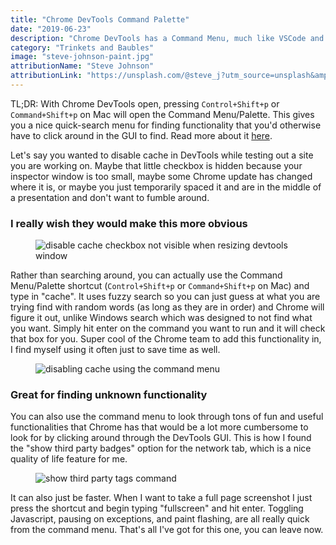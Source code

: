 ```yaml
---
title: "Chrome DevTools Command Palette"
date: "2019-06-23"
description: "Chrome DevTools has a Command Menu, much like VSCode and other editors!"
category: "Trinkets and Baubles"
image: "steve-johnson-paint.jpg"
attributionName: "Steve Johnson"
attributionLink: "https://unsplash.com/@steve_j?utm_source=unsplash&amp;utm_medium=referral&amp;utm_content=creditCopyText"
---
```


TL;DR: With Chrome DevTools open, pressing `Control+Shift+p` or `Command+Shift+p` on Mac will open the Command Menu/Palette. This gives you a nice quick-search menu for finding functionality that you'd otherwise have to click around in the GUI to find. Read more about it [here](https://developers.google.com/web/tools/chrome-devtools/command-menu/).

Let's say you wanted to disable cache in DevTools while testing out a site you are working on. Maybe that little checkbox is hidden because your inspector window is too small, maybe some Chrome update has changed where it is, or maybe you just temporarily spaced it and are in the middle of a presentation and don't want to fumble around.

### I really wish they would make this more obvious

<figure>
  <img src="/assets/disable-cache-byby.gif" alt="disable cache checkbox not visible when resizing devtools window"></img>
</figure>

Rather than searching around, you can actually use the Command Menu/Palette shortcut (`Control+Shift+p` or `Command+Shift+p` on Mac) and type in "cache". It uses fuzzy search so you can just guess at what you are trying find with random words (as long as they are in order) and Chrome will figure it out, unlike Windows search which was designed to not find what you want. Simply hit enter on the command you want to run and it will check that box for you. Super cool of the Chrome team to add this functionality in, I find myself using it often just to save time as well.

<figure>
  <img src="/assets/command-menu-disable-cache.gif" alt="disabling cache using the command menu"></img>
</figure>

### Great for finding unknown functionality

You can also use the command menu to look through tons of fun and useful functionalities that Chrome has that would be a lot more cumbersome to look for by clicking around through the DevTools GUI. This is how I found the "show third party badges" option for the network tab, which is a nice quality of life feature for me.

<figure>
  <img src="/assets/third-party-tags.gif" alt="show third party tags command"></img>
</figure>

It can also just be faster. When I want to take a full page screenshot I just press the shortcut and begin typing "fullscreen" and hit enter. Toggling Javascript, pausing on exceptions, and paint flashing, are all really quick from the command menu. That's all I've got for this one, you can leave now.
